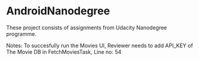 # AndroidNanodegree

 These project consists of assignments from Udacity Nanodegree programme.

Notes: To succesfully run the Movies UI, Reviewer needs to add API_KEY of The Movie DB in FetchMoviesTask, Line no: 54
